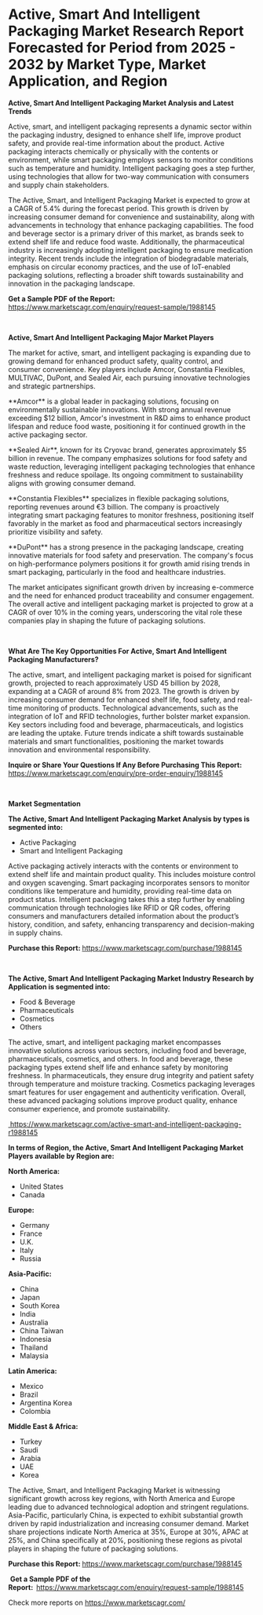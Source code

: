 <p><h1>Active, Smart And Intelligent Packaging Market Research Report Forecasted for Period from 2025 -  2032 by Market Type, Market Application, and Region</h1></p><p><strong>Active, Smart And Intelligent Packaging Market Analysis and Latest Trends</strong></p>
<p><p>Active, smart, and intelligent packaging represents a dynamic sector within the packaging industry, designed to enhance shelf life, improve product safety, and provide real-time information about the product. Active packaging interacts chemically or physically with the contents or environment, while smart packaging employs sensors to monitor conditions such as temperature and humidity. Intelligent packaging goes a step further, using technologies that allow for two-way communication with consumers and supply chain stakeholders.</p><p>The Active, Smart, and Intelligent Packaging Market is expected to grow at a CAGR of 5.4% during the forecast period. This growth is driven by increasing consumer demand for convenience and sustainability, along with advancements in technology that enhance packaging capabilities. The food and beverage sector is a primary driver of this market, as brands seek to extend shelf life and reduce food waste. Additionally, the pharmaceutical industry is increasingly adopting intelligent packaging to ensure medication integrity. Recent trends include the integration of biodegradable materials, emphasis on circular economy practices, and the use of IoT-enabled packaging solutions, reflecting a broader shift towards sustainability and innovation in the packaging landscape.</p></p>
<p><strong>Get a Sample PDF of the Report:&nbsp;</strong> <a href="https://www.marketscagr.com/enquiry/request-sample/1988145?utm_campaign=1848&utm_medium=2&utm_source=Github&utm_content=ia&utm_term=15012025&utm_id=active-smart-and-intelligent-packaging">https://www.marketscagr.com/enquiry/request-sample/1988145</a></p>
<p>&nbsp;</p>
<p><strong>Active, Smart And Intelligent Packaging Major Market Players</strong></p>
<p><p>The market for active, smart, and intelligent packaging is expanding due to growing demand for enhanced product safety, quality control, and consumer convenience. Key players include Amcor, Constantia Flexibles, MULTIVAC, DuPont, and Sealed Air, each pursuing innovative technologies and strategic partnerships.</p><p>**Amcor** is a global leader in packaging solutions, focusing on environmentally sustainable innovations. With strong annual revenue exceeding $12 billion, Amcor's investment in R&D aims to enhance product lifespan and reduce food waste, positioning it for continued growth in the active packaging sector.</p><p>**Sealed Air**, known for its Cryovac brand, generates approximately $5 billion in revenue. The company emphasizes solutions for food safety and waste reduction, leveraging intelligent packaging technologies that enhance freshness and reduce spoilage. Its ongoing commitment to sustainability aligns with growing consumer demand.</p><p>**Constantia Flexibles** specializes in flexible packaging solutions, reporting revenues around €3 billion. The company is proactively integrating smart packaging features to monitor freshness, positioning itself favorably in the market as food and pharmaceutical sectors increasingly prioritize visibility and safety.</p><p>**DuPont** has a strong presence in the packaging landscape, creating innovative materials for food safety and preservation. The company's focus on high-performance polymers positions it for growth amid rising trends in smart packaging, particularly in the food and healthcare industries.</p><p>The market anticipates significant growth driven by increasing e-commerce and the need for enhanced product traceability and consumer engagement. The overall active and intelligent packaging market is projected to grow at a CAGR of over 10% in the coming years, underscoring the vital role these companies play in shaping the future of packaging solutions.</p></p>
<p>&nbsp;</p>
<p><strong>What Are The Key Opportunities For Active, Smart And Intelligent Packaging Manufacturers?</strong></p>
<p><p>The active, smart, and intelligent packaging market is poised for significant growth, projected to reach approximately USD 45 billion by 2028, expanding at a CAGR of around 8% from 2023. The growth is driven by increasing consumer demand for enhanced shelf life, food safety, and real-time monitoring of products. Technological advancements, such as the integration of IoT and RFID technologies, further bolster market expansion. Key sectors including food and beverage, pharmaceuticals, and logistics are leading the uptake. Future trends indicate a shift towards sustainable materials and smart functionalities, positioning the market towards innovation and environmental responsibility.</p></p>
<p><strong>Inquire or Share Your Questions If Any Before Purchasing This Report:</strong> <a href="https://www.marketscagr.com/enquiry/pre-order-enquiry/1988145?utm_campaign=1848&utm_medium=2&utm_source=Github&utm_content=ia&utm_term=15012025&utm_id=active-smart-and-intelligent-packaging">https://www.marketscagr.com/enquiry/pre-order-enquiry/1988145</a></p>
<p>&nbsp;</p>
<p><strong>Market Segmentation</strong></p>
<p><strong>The Active, Smart And Intelligent Packaging Market Analysis by types is segmented into:</strong></p>
<p><ul><li>Active Packaging</li><li>Smart and Intelligent Packaging</li></ul></p>
<p><p>Active packaging actively interacts with the contents or environment to extend shelf life and maintain product quality. This includes moisture control and oxygen scavenging. Smart packaging incorporates sensors to monitor conditions like temperature and humidity, providing real-time data on product status. Intelligent packaging takes this a step further by enabling communication through technologies like RFID or QR codes, offering consumers and manufacturers detailed information about the product’s history, condition, and safety, enhancing transparency and decision-making in supply chains.</p></p>
<p><strong>Purchase this Report:&nbsp;</strong><a href="https://www.marketscagr.com/purchase/1988145?utm_campaign=1848&utm_medium=2&utm_source=Github&utm_content=ia&utm_term=15012025&utm_id=active-smart-and-intelligent-packaging">https://www.marketscagr.com/purchase/1988145</a></p>
<p>&nbsp;</p>
<p><strong>The Active, Smart And Intelligent Packaging Market Industry Research by Application is segmented into:</strong></p>
<p><ul><li>Food & Beverage</li><li>Pharmaceuticals</li><li>Cosmetics</li><li>Others</li></ul></p>
<p><p>The active, smart, and intelligent packaging market encompasses innovative solutions across various sectors, including food and beverage, pharmaceuticals, cosmetics, and others. In food and beverage, these packaging types extend shelf life and enhance safety by monitoring freshness. In pharmaceuticals, they ensure drug integrity and patient safety through temperature and moisture tracking. Cosmetics packaging leverages smart features for user engagement and authenticity verification. Overall, these advanced packaging solutions improve product quality, enhance consumer experience, and promote sustainability.</p></p>
<p><a href="https://www.marketscagr.com/active-smart-and-intelligent-packaging-r1988145?utm_campaign=1848&utm_medium=2&utm_source=Github&utm_content=ia&utm_term=15012025&utm_id=active-smart-and-intelligent-packaging">&nbsp;https://www.marketscagr.com/active-smart-and-intelligent-packaging-r1988145</a></p>
<p><strong>In terms of Region, the Active, Smart And Intelligent Packaging Market Players available by Region are:</strong></p>
<p>
    <p> <strong> North America: </strong>
        <ul>
            <li>United States</li>
            <li>Canada</li>
        </ul>
        </p> 
    <p> <strong> Europe: </strong>
        <ul>
            <li>Germany</li>
            <li>France</li>
            <li>U.K.</li>
            <li>Italy</li>
            <li>Russia</li>
        </ul>
        </p> 
    <p> <strong> Asia-Pacific: </strong>
        <ul>
            <li>China</li>
            <li>Japan</li>
            <li>South Korea</li>
            <li>India</li>
            <li>Australia</li>
            <li>China Taiwan</li>
            <li>Indonesia</li>
            <li>Thailand</li>
            <li>Malaysia</li>
        </ul>
        </p> 
    <p> <strong> Latin America: </strong>
        <ul>
            <li>Mexico</li>
            <li>Brazil</li>
            <li>Argentina Korea</li>
            <li>Colombia</li>
        </ul>
        </p> 
    <p> <strong> Middle East & Africa: </strong>
        <ul>
            <li>Turkey</li>
            <li>Saudi</li>
            <li>Arabia</li>
            <li>UAE</li>
            <li>Korea</li>
        </ul>
    </p>
    </p>
<p><p>The Active, Smart, and Intelligent Packaging Market is witnessing significant growth across key regions, with North America and Europe leading due to advanced technological adoption and stringent regulations. Asia-Pacific, particularly China, is expected to exhibit substantial growth driven by rapid industrialization and increasing consumer demand. Market share projections indicate North America at 35%, Europe at 30%, APAC at 25%, and China specifically at 20%, positioning these regions as pivotal players in shaping the future of packaging solutions.</p></p>
<p><strong>Purchase this Report: </strong><a href="https://www.marketscagr.com/purchase/1988145?utm_campaign=1848&utm_medium=2&utm_source=Github&utm_content=ia&utm_term=15012025&utm_id=active-smart-and-intelligent-packaging">https://www.marketscagr.com/purchase/1988145</a></p>
<p>&nbsp;<strong>Get a Sample PDF of the Report:&nbsp;&nbsp;</strong><a href="https://www.marketscagr.com/enquiry/request-sample/1988145?utm_campaign=1848&utm_medium=2&utm_source=Github&utm_content=ia&utm_term=15012025&utm_id=active-smart-and-intelligent-packaging">https://www.marketscagr.com/enquiry/request-sample/1988145</a></p>
<p><strong></strong></p>
<p>Check more reports on <a href="https://www.marketscagr.com/?utm_campaign=1848&utm_medium=2&utm_source=Github&utm_content=ia&utm_term=15012025&utm_id=active-smart-and-intelligent-packaging">https://www.marketscagr.com/</a></p>